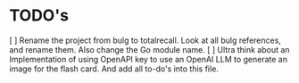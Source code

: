 # TODO's

[ ] Rename the project from bulg to totalrecall.  Look at all bulg references, and rename them. Also change the Go module name.
[ ] Ultra think about an Implementation of using OpenAPI key to use an OpenAI LLM to generate an image for the flash card. And add all to-do's into this file.
